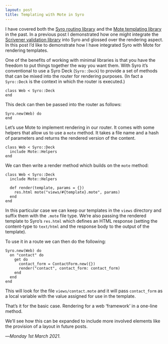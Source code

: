 ```yaml
---
layout: post
title: Templating with Mote in Syro
---
```


I have covered both the [Syro routing library][srl] and the [Mote templating library][mtl] in the past. In a previous post I demonstrated how one might integrate the [Scrivener validation library][svl] into Syro and glossed over the rendering aspect. In this post I’d like to demonstrate how I have integrated Syro with Mote for rendering templates.

One of the benefits of working with minimal libraries is that you have the freedom to put things together the way you want them. With Syro it’s conventional to use a Syro Deck (`Syro::Deck`) to provide a set of methods that can be mixed into the router for rendering purposes. (In fact a `Syro::Deck` is the context in which the router is executed.)

```
class Web < Syro::Deck
end
```

This deck can then be passed into the router as follows:

```
Syro.new(Web) do
end
```

Let’s use Mote to implement rendering in our router. It comes with some helpers that allow us to use a `mote` method. It takes a file name and a hash of parameters and returns the rendered version of the content.

```
class Web < Syro::Deck
  include Mote::Helpers
end
```

We can then write a render method which builds on the `mote` method:

```
class Web < Syro::Deck
  include Mote::Helpers
  
  def render(template, params = {})
    res.html mote("views/#{template}.mote", params)
  end
end
```

In this particular case we can keep our templates in the `views` directory and suffix them with the `.mote` file type. We’re also passing the rendered template to Syro’s `res.html` which defines an HTML response (setting the content-type to `text/html` and the response body to the output of the template).

To use it in a route we can then do the following:

```
Syro.new(Web) do
  on "contact" do
    get do
      contact_form = ContactForm.new({})
      render("contact", contact_form: contact_form)
    end
  end
end
```

This will look for the file `views/contact.mote` and it will pass `contact_form` as a local variable with the value assigned for use in the template.

That’s it for the basic case. Rendering for a web ‘framework’ in a one-line method. 

We’ll see how this can be expanded to include more involved elements like the provision of a layout in future posts.

—*Monday 1st March 2021.*

[srl]: https://www.crossingtheruby.com/2021/02/11/framework-abstractions-http-syro-routing.html
[mtl]: https://www.crossingtheruby.com/2021/02/20/ruby-templating-with-mote.html
[svl]: https://www.crossingtheruby.com/2021/02/28/integrating-scrivener-with-syro.html
